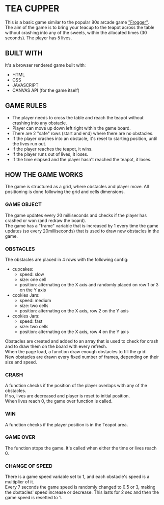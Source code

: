 # TEA CUPPER
This is a basic game similar to the popular 80s arcade game ["Frogger"](https://en.wikipedia.org/wiki/Frogger).  
The aim of the game is to bring your teacup to the teapot across the table without crashing into any of the sweets, within the allocated times (30 seconds). The player has 5 lives.

## BUILT WITH
It's a browser rendered game built with:
- HTML
- CSS
- JAVASCRIPT
- CANVAS API (for the game itself)

## GAME RULES
- The player needs to cross the table and reach the teapot without crashing into any obstacle.  
- Player can move up down left right within the game board.  
- There are 2 "safe" rows (start and end) where there are no obstacles.  
- If the player crashes into an obstacle, it's reset to starting position, until the lives run out.  
- If the player reaches the teapot, it wins.  
- If the player runs out of lives, it loses.  
- If the time elapsed and the player hasn't reached the teapot, it loses.  

## HOW THE GAME WORKS
The game is structured as a grid, where obstacles and player move. All positioning is done following the grid and cells dimensions.

### GAME OBJECT
The game updates every 20 milliseconds and checks if the player has crashed or won (and redraw the board).  
The game has a "frame" variable that is increased by 1 every time the game updates (so every 20milliseconds) that is used to draw new obstacles in the game.

### OBSTACLES

The obstacles are placed in 4 rows with the following config:
- cupcakes:
    - speed: slow
    - size: one cell
    - position: alternating on the X axis and randomly placed on row 1 or 3 on the Y axis
- cookies Jars:
    - speed: medium
    - size: two cells
    - position: alternating on the X axis, row 2 on the Y axis
- cookies Jars:
    - speed: fast
    - size: two cells
    - position: alternating on the X axis, row 4 on the Y axis

Obstacles are created and added to an array that is used to check for crash and to draw them on the board with every refresh.  
When the page load, a function draw enough obstacles to fill the grid.  
New obstacles are drawn every fixed number of frames, depending on their size and speed.  

### CRASH
A function checks if the position of the player overlaps with any of the obstacles.  
If so, lives are decreased and player is reset to initial position.  
When lives reach 0, the game over function is called.  

### WIN
A function checks if the player position is in the Teapot area.

### GAME OVER
The function stops the game. It's called when either the time or lives reach 0.

### CHANGE OF SPEED
There is a game speed variable set to 1, and each obstacle's speed is a multiplier of it.  
Every 7 seconds the game speed is randomly changed to 0.5 or 3, making the obstacles' speed increase or decrease. This lasts for 2 sec and then the game speed is resetted to 1.






